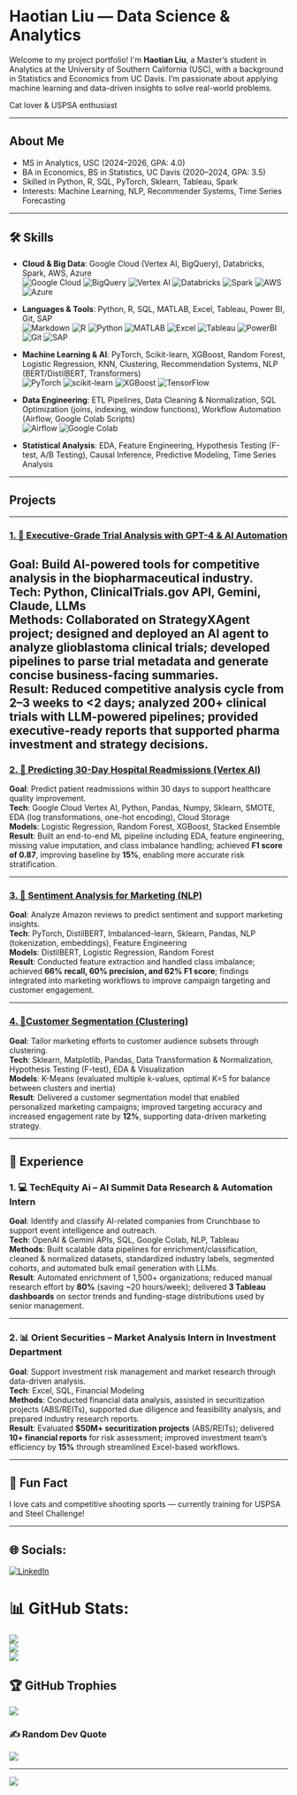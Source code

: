 # Haotian Liu — Data Science & Analytics 

Welcome to my project portfolio! I'm **Haotian Liu**, a Master’s student in Analytics at the University of Southern California (USC), with a background in Statistics and Economics from UC Davis. I’m passionate about applying machine learning and data-driven insights to solve real-world problems.

  Cat lover & USPSA enthusiast

---

## About Me

-  MS in Analytics, USC (2024–2026, GPA: 4.0)
-  BA in Economics, BS in Statistics, UC Davis (2020–2024, GPA: 3.5)
-  Skilled in Python, R, SQL, PyTorch, Sklearn, Tableau, Spark
-  Interests: Machine Learning, NLP, Recommender Systems, Time Series Forecasting

---

## 🛠 Skills  

- **Cloud & Big Data**: Google Cloud (Vertex AI, BigQuery), Databricks, Spark, AWS, Azure  
  ![Google Cloud](https://img.shields.io/badge/Google_Cloud-4285F4?style=for-the-badge&logo=googlecloud&logoColor=white)
  ![BigQuery](https://img.shields.io/badge/BigQuery-669DF6?style=for-the-badge&logo=googlebigquery&logoColor=white)
  ![Vertex AI](https://img.shields.io/badge/Vertex_AI-4285F4?style=for-the-badge&logo=googlecloud&logoColor=white)
  ![Databricks](https://img.shields.io/badge/Databricks-FF3621?style=for-the-badge&logo=databricks&logoColor=white)
  ![Spark](https://img.shields.io/badge/Apache_Spark-E25A1C?style=for-the-badge&logo=apachespark&logoColor=white)
  ![AWS](https://img.shields.io/badge/Amazon_AWS-232F3E?style=for-the-badge&logo=amazon-aws&logoColor=white)
  ![Azure](https://img.shields.io/badge/Microsoft_Azure-0078D4?style=for-the-badge&logo=microsoftazure&logoColor=white)
- **Languages & Tools**: Python, R, SQL, MATLAB, Excel, Tableau, Power BI, Git, SAP  
  ![Markdown](https://img.shields.io/badge/markdown-%23000000.svg?style=for-the-badge&logo=markdown&logoColor=white)
  ![R](https://img.shields.io/badge/r-%23276DC3.svg?style=for-the-badge&logo=r&logoColor=white)
  ![Python](https://img.shields.io/badge/python-3670A0?style=for-the-badge&logo=python&logoColor=ffdd54)
  ![MATLAB](https://img.shields.io/badge/MATLAB-0076A8?style=for-the-badge&logo=mathworks&logoColor=white)
  ![Excel](https://img.shields.io/badge/Microsoft_Excel-217346?style=for-the-badge&logo=microsoft-excel&logoColor=white)
  ![Tableau](https://img.shields.io/badge/Tableau-E97627?style=for-the-badge&logo=tableau&logoColor=white)
  ![PowerBI](https://img.shields.io/badge/Power%20BI-F2C811?style=for-the-badge&logo=powerbi&logoColor=black)
  ![Git](https://img.shields.io/badge/Git-F05032?style=for-the-badge&logo=git&logoColor=white)
  ![SAP](https://img.shields.io/badge/SAP-0FAAFF?style=for-the-badge&logo=sap&logoColor=white)
- **Machine Learning & AI**: PyTorch, Scikit-learn, XGBoost, Random Forest, Logistic Regression, KNN, Clustering, Recommendation Systems, NLP (BERT/DistilBERT, Transformers)  
  ![PyTorch](https://img.shields.io/badge/PyTorch-EE4C2C?style=for-the-badge&logo=pytorch&logoColor=white)
  ![scikit-learn](https://img.shields.io/badge/scikit--learn-F7931E?style=for-the-badge&logo=scikitlearn&logoColor=white)
  ![XGBoost](https://img.shields.io/badge/XGBoost-EB5C1B?style=for-the-badge&logo=xgboost&logoColor=white)
  ![TensorFlow](https://img.shields.io/badge/TensorFlow-FF6F00?style=for-the-badge&logo=tensorflow&logoColor=white)



- **Data Engineering**: ETL Pipelines, Data Cleaning & Normalization, SQL Optimization (joins, indexing, window functions), Workflow Automation (Airflow, Google Colab Scripts)  
  ![Airflow](https://img.shields.io/badge/Apache_Airflow-017CEE?style=for-the-badge&logo=apacheairflow&logoColor=white)
  ![Google Colab](https://img.shields.io/badge/Google_Colab-F9AB00?style=for-the-badge&logo=googlecolab&logoColor=black)
  
- **Statistical Analysis**: EDA, Feature Engineering, Hypothesis Testing (F-test, A/B Testing), Causal Inference, Predictive Modeling, Time Series Analysis  
  



---
##  Projects

---

### [1. 🧪 Executive-Grade Trial Analysis with GPT-4 & AI Automation](https://github.com/sprAyyyyy/Enhanced-Clinical-Trials-AI-Analysis)  
**Goal**: Build AI-powered tools for competitive analysis in the biopharmaceutical industry.  
**Tech**: Python, ClinicalTrials.gov API, Gemini, Claude, LLMs  
**Methods**: Collaborated on StrategyXAgent project; designed and deployed an AI agent to analyze glioblastoma clinical trials; developed pipelines to parse trial metadata and generate concise business-facing summaries.  
**Result**: Reduced competitive analysis cycle from **2–3 weeks to <2 days**; analyzed **200+ clinical trials** with LLM-powered pipelines; provided **executive-ready reports** that supported pharma investment and strategy decisions.  
---

###  [2. 🏥 Predicting 30-Day Hospital Readmissions (Vertex AI)](https://github.com/sprAyyyyy/Predicting-30-Day-Hospital-Readmissions-with-Vertex-AI)
**Goal**: Predict patient readmissions within 30 days to support healthcare quality improvement.  
**Tech**: Google Cloud Vertex AI, Python, Pandas, Numpy, Sklearn, SMOTE, EDA (log transformations, one-hot encoding), Cloud Storage  
**Models**: Logistic Regression, Random Forest, XGBoost, Stacked Ensemble  
**Result**: Built an end-to-end ML pipeline including EDA, feature engineering, missing value imputation, and class imbalance handling; achieved **F1 score of 0.87**, improving baseline by **15%**, enabling more accurate risk stratification.  

---

###   [3. 📑 Sentiment Analysis for Marketing (NLP)](https://github.com/sprAyyyyy/NLP-Review-Analysis)

**Goal**: Analyze Amazon reviews to predict sentiment and support marketing insights.  
**Tech**: PyTorch, DistilBERT, Imbalanced-learn, Sklearn, Pandas, NLP (tokenization, embeddings), Feature Engineering  
**Models**: DistilBERT, Logistic Regression, Random Forest  
**Result**: Conducted feature extraction and handled class imbalance; achieved **66% recall, 60% precision, and 62% F1 score**; findings integrated into marketing workflows to improve campaign targeting and customer engagement.  

---

###  [4. 👥Customer Segmentation (Clustering)](https://github.com/sprAyyyyy/Customer-Segmentation-Clustering-)



**Goal**: Tailor marketing efforts to customer audience subsets through clustering.  
**Tech**: Sklearn, Matplotlib, Pandas, Data Transformation & Normalization, Hypothesis Testing (F-test), EDA & Visualization  
**Models**: K-Means (evaluated multiple k-values, optimal K=5 for balance between clusters and inertia)  
**Result**: Delivered a customer segmentation model that enabled personalized marketing campaigns; improved targeting accuracy and increased engagement rate by **12%**, supporting data-driven marketing strategy.  


---




## 💼 Experience

### 1. 💻 TechEquity Ai – AI Summit Data Research & Automation Intern  
**Goal**: Identify and classify AI-related companies from Crunchbase to support event intelligence and outreach.  
**Tech**: OpenAI & Gemini APIs, SQL, Google Colab, NLP, Tableau  
**Methods**: Built scalable data pipelines for enrichment/classification, cleaned & normalized datasets, standardized industry labels, segmented cohorts, and automated bulk email generation with LLMs.  
**Result**: Automated enrichment of 1,500+ organizations; reduced manual research effort by **80%** (saving ~20 hours/week); delivered **3 Tableau dashboards** on sector trends and funding-stage distributions used by senior management.  


---

### 2. 📊 Orient Securities – Market Analysis Intern in Investment Department  
**Goal**: Support investment risk management and market research through data-driven analysis.  
**Tech**: Excel, SQL, Financial Modeling  
**Methods**: Conducted financial data analysis, assisted in securitization projects (ABS/REITs), supported due diligence and feasibility analysis, and prepared industry research reports.  
**Result**: Evaluated **$50M+ securitization projects** (ABS/REITs); delivered **10+ financial reports** for risk assessment; improved investment team’s efficiency by **15%** through streamlined Excel-based workflows.  
 


---

## 🧸 Fun Fact

I love cats and competitive shooting sports — currently training for USPSA and Steel Challenge!

---


## 🌐 Socials:
[![LinkedIn](https://img.shields.io/badge/LinkedIn-%230077B5.svg?logo=linkedin&logoColor=white)](https://linkedin.com/in/haotianliutony) 


# 📊 GitHub Stats:
![](https://github-readme-stats.vercel.app/api?username=sprayyyyy&theme=default&hide_border=false&include_all_commits=false&count_private=false)<br/>
![](https://nirzak-streak-stats.vercel.app/?user=sprayyyyy&theme=default&hide_border=false)<br/>
![](https://github-readme-stats.vercel.app/api/top-langs/?username=sprayyyyy&theme=default&hide_border=false&include_all_commits=false&count_private=false&layout=compact)

## 🏆 GitHub Trophies
![](https://github-profile-trophy.vercel.app/?username=sprayyyyy&theme=default&no-frame=false&no-bg=true&margin-w=4)

### ✍️ Random Dev Quote
![](https://quotes-github-readme.vercel.app/api?type=horizontal&theme=light)

---
[![](https://visitcount.itsvg.in/api?id=sprayyyyy&icon=0&color=0)](https://visitcount.itsvg.in)

<!-- Proudly created with GPRM ( https://gprm.itsvg.in ) -->
